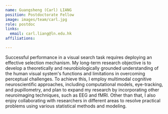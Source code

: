```yaml
---
name: Guangsheng (Carl) LIANG
position: Postdoctorate Fellow
image: images/team/carl.jpg
role: postdoc
links:
  email: carl.liang@ln.edu.hk
affiliations:

---
```


Successful performance in a visual search task requires deploying an effective selection mechanism. My long-term research objective is to develop a theoretically and neurobiologically grounded understanding of the human visual system's functions and limitations in overcoming perceptual challenges. To achieve this, I employ multimodal cognitive neuroscientific approaches, including computational models, eye-tracking, and pupillometry, and plan to expand my research by incorporating other neuroimaging techniques, such as EEG and fMRI. Other than that, I also enjoy collaborating with researchers in different areas to resolve practical problems using various statistical methods and modeling.  